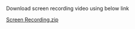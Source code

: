 Download screen recording video using below link

[Screen Recording.zip](https://github.com/user-attachments/files/21076241/Screen.Recording.zip)
